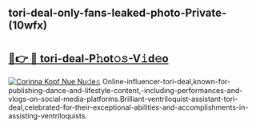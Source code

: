 ## tori-deal-only-fans​-leaked-photo​-Private-(10wfx)


# <h2><a href="https://mediaupload.pro?title=tori-deal&ref=git">🔗👉 🔴 tori-deal-P𝚑ot𝚘𝚜-V𝚒d𝚎o</a></h2>

[![Corinna Kopf Nue Nu𝚍e𝚜](https://i.imgur.com/0qMVB7G.gif)](https://mediaupload.pro?title=tori-deal&ref=git)
Online-influencer-tori-deal,known-for-publishing-dance-and-lifestyle-content,-including-performances-and-vlogs-on-social-media-platforms.Brilliant-ventriloquist-assistant-tori-deal,celebrated-for-their-exceptional-abilities-and-accomplishments-in-assisting-ventriloquists.  